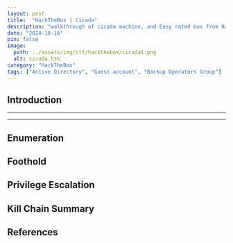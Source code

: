 ```yaml
---
layout: post
title:  "HackTheBox | Cicada"
description: "walkthrough of cicada machine, and Easy rated box from HackTheBox"
date: "2024-10-16"
pin: false
image:
  path: ../assets/img/ctf/hackthebox/cicada1.png
  alt: cicada.htb
category: "HackTheBox"
tags: ["Active Directory", "Guest account", "Backup Operators Group"]
---
```


## Introduction
------------------------------------------------------------------------------------------


------------------------------------------------------------------------------------------

## Enumeration



## Foothold


## Privilege Escalation


## Kill Chain Summary


## References
